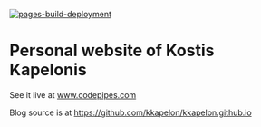 [![pages-build-deployment](https://github.com/kkapelon/kkapelon.github.io/actions/workflows/pages/pages-build-deployment/badge.svg)](https://github.com/kkapelon/kkapelon.github.io/actions/workflows/pages/pages-build-deployment)

# Personal website of Kostis Kapelonis

See it live at  www.codepipes.com

Blog source is at https://github.com/kkapelon/kkapelon.github.io
